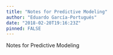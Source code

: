 ```yaml
---
title: "Notes for Predictive Modeling"
author: "Eduardo García-Portugués"
date: "2018-02-20T19:16:23Z"
pinned: FALSE
---
```


Notes for Predictive Modeling
